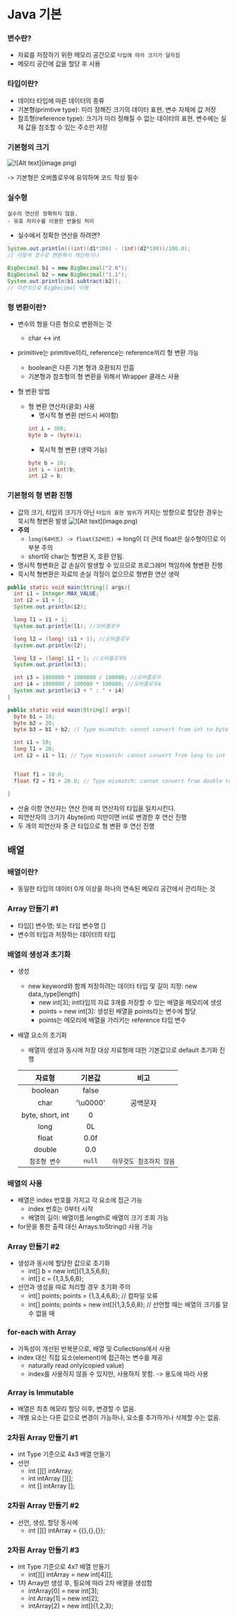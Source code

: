 # Java 기본

### 변수란?
- 자료를 저장하기 위한 메모리 공간으로 `타입에 따라 크기가 달라짐`
- 메모리 공간에 값을 할당 후 사용

### 타입이란?
- 데이터 타입에 따른 데이터의 종류
- 기본형(primtive type): 미리 정해진 크기의 데이터 표현, 변수 자체에 값 저장
- 참조형(reference type): 크기가 미리 정해질 수 없는 데이터의 표현, 변수에는 실제 값을 참조할 수 있는 주소만 저장

### 기본형의 크기
![!\[Alt text\](image.png)](Java_01-1.png)

-> 기본형은 오버플로우에 유의하며 코드 작성 필수

### 실수형
```
실수의 연산은 정확하지 않음.
- 유효 자리수를 이용한 반올림 처리
```
- 실수에서 정확한 연산을 하려면?
```java
System.out.println(((int)(d1*100) - (int)(d2*100))/100.0); 
// 이렇게 정수로 변환해서 계산하거나

BigDecimal b1 = new BigDecimal("2.0");
BigDecimal b2 = new BigDecimal("1.1");
System.out.println(b1.subtract(b2));
// 이런식으로 BigDecimal 이용
```

### 형 변환이란?
- 변수의 형을 다른 형으로 변환하는 것
  - char  <-> int
- primitive는 primitive끼리, reference는 reference끼리 형 변환 가능
  - boolean은 다른 기본 형과 호환되지 안흠
  - 기본형과 참조형의 형 변환을 위해서 Wrapper 클래스 사용

- 형 변환 방법
  - 형 변환 연산자(괄호) 사용
    - 명시적 형 변환 (반드시 써야함)
    ```java
    int i = 300;
    byte b = (byte)i;
    ```
    - 묵시적 형 변환 (생략 가능)
    ```java
    byte b = 10;
    int i = (int)b;
    int i2 = b;
    ```

### 기본형의 형 변환 진행
- 값의 크기, 타입의 크기가 아닌 `타입의 표현 범위`가 커지는 방향으로 할당한 경우는 묵시적 형변환 발생
![!\[Alt text\](image.png)](java_01-2.png)
- **주의**   
  - `long(64비트) -> float(32비트)` -> long이 더 큰데 float은 실수형이므로 이 부분 주의
  - short와 char는 형변환 X, 호환 안됨.
- 명시적 형변화은 값 손실이 발생할 수 있으므로 프로그래머 책임하에 형변환 진행
- 묵시적 형변환은 자료의 손실 걱정이 없으므로 형변환 연산 생략

```java
public static void main(String[] args){
  int i1 = Integer.MAX_VALUE;
  int i2 = i1 + 1;
  System.out.println(i2);

  long l1 = i1 + 1;
  System.out.println(l1); //오버플로우

  long l2 = (long) (i1 + 1); //오버플로우
  System.out.println(l2);

  long l3 = (long) i1 + 1; //오버플로우X
  System.out.println(l3);

  int i3 = 1000000 * 1000000 / 100000; //오버플로우
  int i4 = 1000000 / 100000 * 100000; //오버플로우X
  System.out.println(i3 + " : " + i4)
}
```

```java
public static void main(String[] args){
  byte b1 = 10;
  byte b2 = 20;
  byte b3 = b1 + b2; // Type mismatch: cannot convert from int to byte -> 아마 덧셈 연산자가 int형부터 지원되는 듯?

  int i1 = 10;
  long l1 = 20;
  int i2 = i1 + l1; // Type mismatch: cannot convert from long to int


  float f1 = 10.0;
  float f2 = f1 + 20.0; // Type mismatch: cannot convert from double to float

}
```
- 산술 이항 연산자는 연산 전에 피 연산자의 타입을 일치시킨다.
- 피연산자의 크기가 4byte(int) 미만이면 int로 변경한 후 연산 진행
- 두 개의 피연산자 중 큰 타입으로 형 변환 후 연산 진행

## 배열
### 배열이란?
- 동일한 타입의 데이터 0개 이상을 하나의 연속된 메모리 공간에서 관리하는 것

### Array 만들기 #1
- 타입[] 변수명; 또는 타입 변수명 []
- 변수의 타입과 저장하는 데이터의 타입

### 배열의 생성과 초기화
- 생성
  - new keyword와 함께 저장하려는 데이터 타입 및 길이 지정: new data_type[length]
    - new int[3]; int타입의 자료 3개를 저장할 수 있는 배열을 메모리에 생성
    - points = new int[3]: 생성된 배열을 points라는 변수에 할당
    - points는 메모리에 배열을 가리키는 reference 타입 변수

- 배열 요소의 초기화
  - 배열의 생성과 동시에 저장 대상 자료형에 대한 기본값으로 default 초기화 진행

  |자료형|기본값|비고|
  |:---:|:---:|:---:|
  |boolean|false||
  |char|'\u0000'|공백문자|
  |byte, short, int|0||
  |long|0L||
  |float|0.0f||
  |double|0.0||
  |`참조형 변수`|`null`|`아무것도 참조하지 않음`|

### 배열의 사용
- 배열은 index 번호를 가지고 각 요소에 접근 가능
  - index 번호는 0부터 시작
  - 배열의 길이: 배열이름.length로 배열의 크기 조회 가능
- for문을 통한 출력 대신 Arrays.toString() 사용 가능

### Array 만들기 #2
- 생성과 동시에 할당한 값으로 초기화
  - int[] b = new int[]{1,3,5,6,8};
  - int[] c = {1,3,5,6,8};
- 선언과 생성을 따로 처리할 경우 초기화 주의
  - int[] points;
    points = {1,3,4,6,8}; // 컴파일 오류
  - int[] points;
    points = new int[]{1,3,5,6,8}; // 선언할 때는 배열의 크기를 알 수 없을 때

### for-each with Array
- 가독성이 개선된 반복문으로, 배열 및 Collections에서 사용
- index 대신 직접 요소(element)에 접근하는 변수를 제공
  - naturally read only(copied value)
  - index를 사용하지 않을 수 있지만, 사용하지 못함. -> 용도에 따라 사용

### Array is Immutable
- 배열은 최초 메모리 할당 이후, 변경할 수 없음.
- 개별 요소는 다른 값으로 변경이 가능하나, 요소를 추가하거나 삭제할 수는 없음.

### 2차원 Array 만들기 #1
- int Type 기준으로 4x3 배열 만들기
- 선언
  - int [][] intArray;
  - int intArray [][];
  - int [] intArray [];

### 2차원 Array 만들기 #2
- 선언, 생성, 할당 동시에
  - int [][] intArray = {{},{},{}};

### 2차원 Array 만들기 #3
- int Type 기준으로 4x? 배열 만들기
  - int[][] intArray = new int[4][];
- 1차 Array만 생성 후, 필요에 따라 2차 배열을 생성함
  - intArray[0] = new int[3];
  - int Array[1] = new int[2];
  - intArray[2] = new int[]{1,2,3};